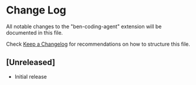 # Change Log

All notable changes to the "ben-coding-agent" extension will be documented in this file.

Check [Keep a Changelog](http://keepachangelog.com/) for recommendations on how to structure this file.

## [Unreleased]

- Initial release